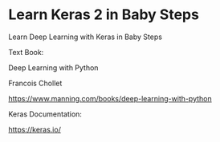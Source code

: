 # Learn Keras 2 in Baby Steps
Learn Deep Learning with Keras in Baby Steps

Text Book:

Deep Learning with Python  

Francois Chollet

https://www.manning.com/books/deep-learning-with-python


Keras Documentation:

https://keras.io/
